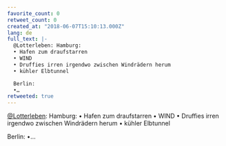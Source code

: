 ```yaml
---
favorite_count: 0
retweet_count: 0
created_at: "2018-06-07T15:10:13.000Z"
lang: de
full_text: |-
  @Lotterleben: Hamburg:
  • Hafen zum draufstarren
  • WIND
  • Druffies irren irgendwo zwischen Windrädern herum
  • kühler Elbtunnel

  Berlin:
  •…
retweeted: true
---
```


[@Lotterleben](https://twitter.com/Lotterleben): Hamburg: • Hafen zum
draufstarren • WIND • Druffies irren irgendwo zwischen Windrädern herum • kühler
Elbtunnel

Berlin: •…
